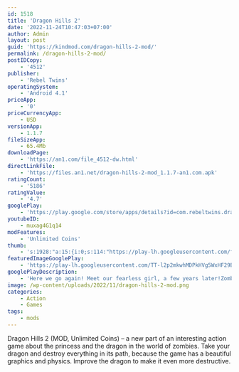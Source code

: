 ```yaml
---
id: 1518
title: 'Dragon Hills 2'
date: '2022-11-24T10:47:03+07:00'
author: Admin
layout: post
guid: 'https://kindmod.com/dragon-hills-2-mod/'
permalink: /dragon-hills-2-mod/
postIDCopy:
    - '4512'
publisher:
    - 'Rebel Twins'
operatingSystem:
    - 'Android 4.1'
priceApp:
    - '0'
priceCurrencyApp:
    - USD
versionApp:
    - 1.1.7
fileSizeApp:
    - 65.4Mb
downloadPage:
    - 'https://an1.com/file_4512-dw.html'
directLinkFile:
    - 'https://files.an1.net/dragon-hills-2-mod_1.1.7-an1.com.apk'
ratingCount:
    - '5186'
ratingValue:
    - '4.7'
googlePlay:
    - 'https://play.google.com/store/apps/details?id=com.rebeltwins.dragonhills2'
youtubeID:
    - muxag4G1q14
modFeatures:
    - 'Unlimited Coins'
thumb:
    - 's:1928:"a:15:{i:0;s:114:"https://play-lh.googleusercontent.com/f9PmmtzmC9WTB_GL2yZWVSSQSsoVGGzUV0_eo0ulFdOhDTBAgryI97KBWgEgqaM0vA=w526-h296";i:1;s:115:"https://play-lh.googleusercontent.com/ImfoFjqlBVX8oDJETGoK72SjF-5GDm1bIQ2D0NxcP9No0Lw260AWEcE5fg--TRV2dTI=w526-h296";i:2;s:116:"https://play-lh.googleusercontent.com/SuGMLJeMtf1gnAo5VFL_8kZbXw-0wiqpdGk7FmBu7lYZ-TFIQD5PK1oCNWJ4jj6ulF7K=w526-h296";i:3;s:115:"https://play-lh.googleusercontent.com/a54YKsaRyPlKtLZ8mDtr__16B5nIp8T92_41kTz1OPgqLEKcA6nfz77HUuoYc9ts_WU=w526-h296";i:4;s:114:"https://play-lh.googleusercontent.com/2gOU7Xxu3tCBOna17MxKA8VNQ4sHJydVapKMBohPu_eH91ZPrmcE_Srkv5zvq_-tpA=w526-h296";i:5;s:114:"https://play-lh.googleusercontent.com/5sC1EsPUZ_eym0KwErBCf_Nzq_yejZNjebYmdPLiPQwQ_l6iK6f_u7w1exa-6D9qhQ=w526-h296";i:6;s:115:"https://play-lh.googleusercontent.com/PgPCDMD2Bv0Z56KapOmmnZ0hWlhlGhzbXhmWDcHwWnsdTp-YH0DGdrrkNPC5KvoeRNg=w526-h296";i:7;s:114:"https://play-lh.googleusercontent.com/iP3D2NDulh1TIwY2DcG8VM4sJx-gAk4E5x2IjMcWK6iSOFu_7Ez6c2TrjXI49SEiig=w526-h296";i:8;s:116:"https://play-lh.googleusercontent.com/YvMOGE7LgTSGPhAo14psjFErh8fY7NSsQHGZBXPO9qjeoLoqkwK8VfPt0k8JJLZbabG2=w526-h296";i:9;s:114:"https://play-lh.googleusercontent.com/JbIE9JK3T8P0As2uXUGE_zyd8JSdiz8bIIl0ieRrXDOZFkl64fijnoKgGxFqSKa0JA=w526-h296";i:10;s:115:"https://play-lh.googleusercontent.com/2Iw2IEkNTnVT6ZVbtxrnIcVifmeGZhVZSlVNYKDMRs11CNoMR6tCaZD6eXsS4053urI=w526-h296";i:11;s:112:"https://play-lh.googleusercontent.com/8jv7SdGq6Bjf67jUY8vrgmFDY5SV6s9qeqKcVfNUqZ9chNkM2xSZXgcQ2HqMiStG=w526-h296";i:12;s:116:"https://play-lh.googleusercontent.com/n3X-uhnkES1dx2WlFbs5EZkSllG525blzRjUXEZTsjJTrE2YEQ2ZK01p9ZBBEgKWhkn_=w526-h296";i:13;s:115:"https://play-lh.googleusercontent.com/rtUixeY7QifZ5xrOfX14bU7A7aSLTnumSDJn69yvRvJvWmj98i3tLA7caPkA0-02jEM=w526-h296";i:14;s:116:"https://play-lh.googleusercontent.com/juZ0G8lBlpCwELg-UWo30ghzqvCj-f95PApj_73dG2_etaFSBt_nA7dOuFArbImPCQk_=w526-h296";}";'
featuredImageGooglePlay:
    - 'https://play-lh.googleusercontent.com/TT-l2p2mkwhMDPkHVg5WxHF29B0hhVJ6lVclCI_2hbT26Td9kZDtUnGD4BGABJKIfDU'
googlePlayDescription:
    - 'Here we go again! Meet our fearless girl, a few years later!Zombies! …Where??? …Dragons!…What???.Cowboys, armored mechs and spaceships! Why?!.'
image: /wp-content/uploads/2022/11/dragon-hills-2-mod.png
categories:
    - Action
    - Games
tags:
    - mods
---
```


Dragon Hills 2 (MOD, Unlimited Coins) – a new part of an interesting action game about the princess and the dragon in the world of zombies. Take your dragon and destroy everything in its path, because the game has a beautiful graphics and physics. Improve the dragon to make it even more destructive.